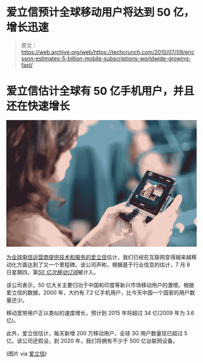 # 爱立信预计全球移动用户将达到 50 亿，增长迅速

> 原文：<https://web.archive.org/web/https://techcrunch.com/2010/07/09/ericsson-estimates-5-billion-mobile-subscriptions-worldwide-growing-fast/>

# 爱立信估计全球有 50 亿手机用户，并且还在快速增长

![](img/2929fbdf8e6c66f15354721b70f0eb0a.png)

[为全球电信运营商提供技术和服务的爱立信](https://web.archive.org/web/20230312072836/http://www.ericsson.com/)估计，我们已经在互联网变得越来越移动化方面达到了又一个里程碑。该公司声称，根据基于行业信息的估计，7 月 8 日星期四，第[*50 亿次移动订阅*](https://web.archive.org/web/20230312072836/http://www.ericsson.com/thecompany/press/releases/2010/07/1430616)被计入。

该公司表示，50 亿大关主要归功于中国和印度等新兴市场移动用户的激增。根据爱立信的数据，2000 年，大约有 7.2 亿手机用户，比今天中国一个国家的用户数量还少。

移动宽带用户正以类似的速度增长，预计到 2015 年将超过 34 亿(2009 年为 3.6 亿)。

此外，爱立信估计，每天新增 200 万移动用户，全球 3G 用户数量现已超过 5 亿。该公司还假设，到 2020 年，我们将拥有不少于 500 亿台联网设备。

(图片 via [爱立信](https://web.archive.org/web/20230312072836/http://www.ericsson.com/ericsson/press/photos/lte.shtml))
